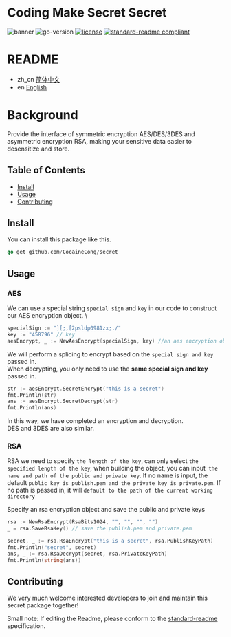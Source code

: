 # Coding Make Secret Secret


![banner](https://img.shields.io/aur/maintainer/secret)
![go-version](https://img.shields.io/github/go-mod/go-version/CocaineCong/secret)
[![license](https://img.shields.io/github/license/CocaineCong/secret.svg)](LICENSE)
[![standard-readme compliant](https://img.shields.io/badge/readme%20style-standard-brightgreen.svg?style=flat-square)](https://github.com/RichardLitt/standard-readme)

# README

- zh_cn [简体中文](README.md)
- en [English](README.EN.md)

# Background
Provide the interface of symmetric encryption AES/DES/3DES and asymmetric encryption RSA, making your sensitive data easier to desensitize and store.

## Table of Contents

- [Install](#install)
- [Usage](#usage)
- [Contributing](#contributing)



## Install
You can install this package like this.
```go
go get github.com/CocaineCong/secret
```

## Usage
### AES
We can use a special string `special sign` and `key` in our code to construct our AES encryption object. \

```go
specialSign := "][;,[2psldp0981zx;./"
key := "458796" // key 
aesEncrypt, _ := NewAesEncrypt(specialSign, key) //an aes encryption obj
```

We will perform a splicing to encrypt based on the `special sign and key` passed in. \
When decrypting, you only need to use the **same special sign and key** passed in.

```go
str := aesEncrypt.SecretEncrypt("this is a secret")
fmt.Println(str)
ans := aesEncrypt.SecretDecrypt(str)
fmt.Println(ans)
```

In this way, we have completed an encryption and decryption. \
DES and 3DES are also similar.

### RSA
RSA we need to specify `the length of the key`, can only select `the specified length of the key`, when building the object, you can input` the name and path of the public and private key`. If no name is input, the default `public key is publish.pem and the private key is private.pem`. If no path is passed in, it will `default to the path of the current working directory`

Specify an rsa encryption object and save the public and private keys

```go
rsa := NewRsaEncrypt(RsaBits1024, "", "", "", "")
_ = rsa.SaveRsaKey() // save the publish.pem and private.pem
```


```go
secret, _ := rsa.RsaEncrypt("this is a secret", rsa.PublishKeyPath)
fmt.Println("secret", secret)
ans, _ := rsa.RsaDecrypt(secret, rsa.PrivateKeyPath)
fmt.Println(string(ans))
```

## Contributing
We very much welcome interested developers to join and maintain this secret package together!


Small note: If editing the Readme, please conform to the [standard-readme](https://github.com/RichardLitt/standard-readme) specification.




